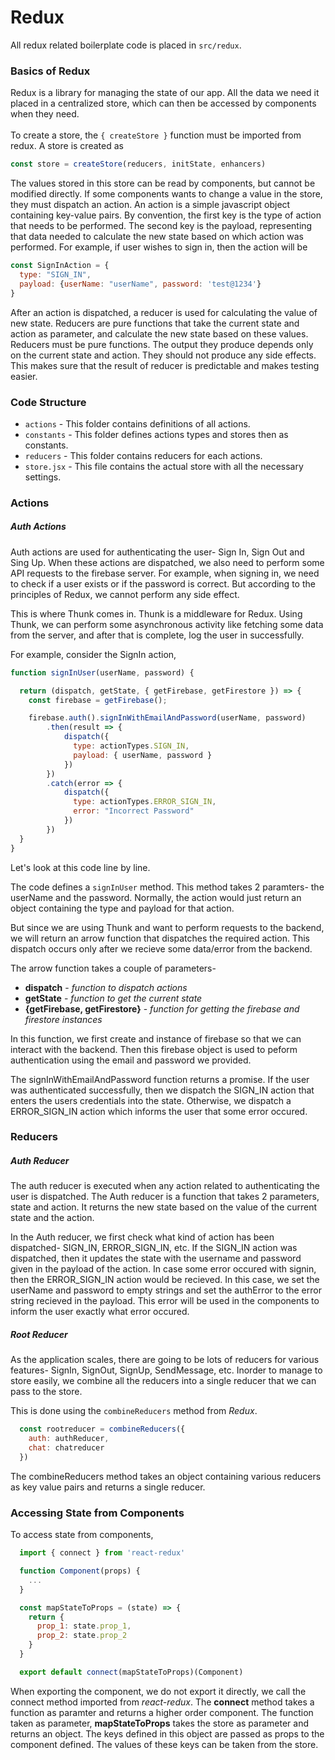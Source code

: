 # Redux

All redux related boilerplate code is placed in ```src/redux```.

### Basics of Redux

Redux is a library for managing the state of our app. All the data we need it placed in a centralized store, which can then be accessed by components when they need.
<br><br>
To create a store, the ```{ createStore }``` function must be imported from redux.
A store is created as
```javascript
const store = createStore(reducers, initState, enhancers)
```

The values stored in this store can be read by components, but cannot be modified directly. If some components wants to change a value in the store, they must dispatch an action.
An action is a simple javascript object containing key-value pairs. By convention, the first key is the type of action that needs to be performed. The second key is the payload, representing that data needed to calculate the new state based on which action was performed.
For example, if user wishes to sign in, then the action will be
```javascript
const SignInAction = {
  type: "SIGN_IN",
  payload: {userName: "userName", password: 'test@1234'}
}
```

After an action is dispatched, a reducer is used for calculating the value of new state. Reducers are pure functions that take the current state and action as parameter,
and calculate the new state based on these values.
Reducers must be pure functions. The output they produce depends only on the current state and action. They should not produce any side effects. This makes sure that the result of reducer is predictable and makes testing easier.

### Code Structure

- ```actions``` - This folder contains definitions of all actions.
- ```constants``` - This folder defines actions types and stores then as constants.
- ```reducers``` - This folder contains reducers for each actions.
- ```store.jsx``` - This file contains the actual store with all the necessary settings.

### Actions

##### Auth Actions

Auth actions are used for authenticating the user- Sign In, Sign Out and Sing Up.
When these actions are dispatched, we also need to perform some API requests to the firebase server.
For example, when signing in, we need to check if a user exists or if the password is correct. But according to the principles of Redux, we cannot perform any side effect.


This is where Thunk comes in. Thunk is a middleware for Redux.
Using Thunk, we can perform some asynchronous activity like fetching some data from the server, and after that is complete, log the user in successfully.

For example, consider the SignIn action,

```javascript
function signInUser(userName, password) {

  return (dispatch, getState, { getFirebase, getFirestore }) => {
    const firebase = getFirebase();

    firebase.auth().signInWithEmailAndPassword(userName, password)
        .then(result => {
            dispatch({
              type: actionTypes.SIGN_IN,
              payload: { userName, password }
            })
        })
        .catch(error => {
            dispatch({
              type: actionTypes.ERROR_SIGN_IN,
              error: "Incorrect Password"
            })
        })
  }
}
```

Let's look at this code line by line.

The code defines a ```signInUser``` method. This method takes 2 paramters- the userName and the password.
Normally, the action would just return an object containing the type and payload for that action.

But since we are using Thunk and want to perform requests to the backend, we will return an arrow function that dispatches the required action.
This dispatch occurs only after we recieve some data/error from the backend.

The arrow function takes a couple of parameters-
  - **dispatch** - *function to dispatch actions*
  - **getState** - *function to get the current state*
  - **{getFirebase, getFirestore}** -  *function for getting the firebase and firestore instances*

In this function, we first create and instance of firebase so that we can interact with the backend.
Then this firebase object is used to peform authentication using the email and password we provided.

The signInWithEmailAndPassword function returns a promise. If the user was authenticated successfully, then we dispatch the SIGN_IN action that enters the users credentials into the state.
Otherwise, we dispatch a ERROR_SIGN_IN action which informs the user that some error occured.

### Reducers

##### Auth Reducer

The auth reducer is executed when any action related to authenticating the user is dispatched.
The Auth reducer is a function that takes 2 parameters, state and action. It returns the new state based on the value of the current state and the action.

In the Auth reducer, we first check what kind of action has been dispatched- SIGN_IN, ERROR_SIGN_IN, etc. If the SIGN_IN action was dispatched, then it updates the state with the username and password given in the payload of the action.
In case some error occured with signin, then the ERROR_SIGN_IN action would be recieved. In this case, we set the userName and password to empty strings and set the authError to the error string recieved in the payload. This error will be used in the components to inform the user exactly what error occured.

##### Root Reducer

As the application scales, there are going to be lots of reducers for various features- SignIn, SignOut, SignUp, SendMessage, etc. Inorder to manage to store easily, we combine all the reducers into a single reducer that we can pass to the store.

This is done using the ```combineReducers``` method from *Redux*.

```javascript
  const rootreducer = combineReducers({
    auth: authReducer,
    chat: chatreducer
  })
```

The combineReducers method takes an object containing various reducers as key value pairs and returns a single reducer.

### Accessing State from Components

To access state from components,

```javascript
  import { connect } from 'react-redux'

  function Component(props) {
    ...
  }

  const mapStateToProps = (state) => {
    return {
      prop_1: state.prop_1,
      prop_2: state.prop_2
    }
  }

  export default connect(mapStateToProps)(Component)
```

When exporting the component, we do not export it directly, we call the connect method imported from *react-redux*.
The **connect** method takes a function as paramter and returns a higher order component.
The function taken as parameter, **mapStateToProps** takes the store as parameter and returns an object. The keys defined in this object are passed as props to the component defined. The values of these keys can be taken from the store. 
